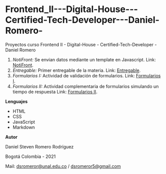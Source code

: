 # Frontend_II---Digital-House---Certified-Tech-Developer---Daniel-Romero-
Proyectos curso Frontend II - Digital-House - Certified-Tech-Developer - Daniel Romero

1. *NotiFront:* Se envian datos mediante un template en Javascript. Link: [NotiFront](https://dsromeror.github.io/Frontend_II---Digital-House---Certified-Tech-Developer---Daniel-Romero/1.PeriodicoNotiFront/).
2. *Entregable:* Primer entregable de la materia. Link: [Entregable](https://dsromeror.github.io/Frontend_II---Digital-House---Certified-Tech-Developer---Daniel-Romero/2.Entregable/).
3. *Formularios I:* Actividad de validación de formularios. Link: [Formularios I](https://dsromeror.github.io/Frontend_II---Digital-House---Certified-Tech-Developer---Daniel-Romero/3.ActividadFormularios/).
4. *Formularios II:* Actividad complementaria de formularios simulando un tiempo de respuesta Link: [Formularios II](https://dsromeror.github.io/Frontend_II---Digital-House---Certified-Tech-Developer---Daniel-Romero/4.ActividadFormulariosII/).


**Lenguajes**

   - HTML
   - CSS
   - JavaScript
   - Markdown

**Autor**

   Daniel Steven Romero Rodríguez
   
   Bogotá Colombia - 2021
   
   Mail: dsromeror@unal.edu.co / dsromeror5@gmail.com
